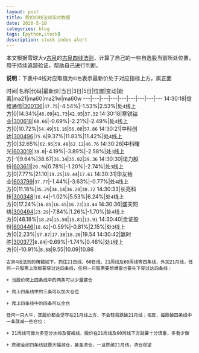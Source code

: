 ```yaml
---
layout: post
title: 股价四线法则实时数据
date: 2020-5-10
categories: blog
tags: [python,stock]
description: stock index alert
---
```



本文根据雪球大v[古泉](https://xueqiu.com/u/7148646888)的[古泉四线法则](https://xueqiu.com/7148646888/130498192)，计算了自己的一些自选股当前所处位置，用于持续追踪验证，帮助自己进行判断。

**说明**：下表中4线对应取值为`红色`表示最新价处于对应指标上方，属正面

时间|名称|代码|最新价|当日|3日|5日|位置|变动|距离|ma21|ma60|ma21w|ma60w
---|---|---|---|---|---|---|---|---
14:30:18|信维通信|[300136](https://xueqiu.com/S/SZ300136)|`47.75`|-4.54%|-1.53%|2.53%|处`4`线上方|0|14.34%|`46.09`|`41.73`|`42.95`|`37.32`
14:30:18|寒锐钴业|[300618](https://xueqiu.com/S/SZ300618)|`60.66`|-0.69%|-2.21%|-2.49%|处`4`线上方|0|10.72%|`54.49`|`51.16`|`56.08`|`57.86`
14:30:21|中科创达|[300496](https://xueqiu.com/S/SZ300496)|`75.6`|9.37%|11.83%|11.42%|处`4`线上方|0|32.65%|`62.95`|`59.48`|`62.12`|`46.76`
14:30:26|中科曙光|[603019](https://xueqiu.com/S/SH603019)|`38.0`|-4.19%|-3.89%|-2.58%|处`3`线上方|-1|9.64%|38.67|`36.34`|`35.82`|`29.36`
14:30:30|诺力股份|[603611](https://xueqiu.com/S/SH603611)|`20.76`|0.78%|-1.20%|-2.74%|处`3`线上方|0|7.77%|21.10|`19.25`|`19.44`|`17.61`
14:30:31|华友钴业|[603799](https://xueqiu.com/S/SH603799)|`37.77`|-1.44%|-3.63%|-0.77%|处`4`线上方|0|11.18%|`35.29`|`34.14`|`36.20`|`30.72`
14:30:33|长亮科技|[300348](https://xueqiu.com/S/SZ300348)|`18.44`|-1.02%|5.53%|6.24%|处`4`线上方|0|17.24%|`16.85`|`16.45`|`16.73`|`13.44`
14:30:36|盛天网络|[300494](https://xueqiu.com/S/SZ300494)|`23.29`|-7.84%|1.26%|-1.70%|处`4`线上方|0|48.18%|`18.24`|`15.50`|`15.81`|`13.91`
14:30:40|金证股份|[600446](https://xueqiu.com/S/SH600446)|`18.62`|-0.59%|-0.81%|2.15%|处`3`线上方|0|2.23%|`17.87`|`17.38`|`18.20`|19.54
14:30:42|赢时胜|[300377](https://xueqiu.com/S/SZ300377)|`8.64`|-0.69%|-1.74%|0.46%|处`1`线上方|0|-10.91%|`8.58`|9.55|10.09|10.86

```
古泉4线法则的精髓如下。抓住21日线、60日线、21周线及60周线等四条线，外加21月线，任何一只股票上涨都要穿过这四条线，任何一只股票要想爆雷也要先下穿过这四条线：

+ 当股价爬上四条线中的两条可以少量建仓

+ 爬上四条线中的三条可以加大仓位

+ 爬上四条线中的四条可以全仓

任何一只大牛，其股价都会坚守在21月线上方，不会轻易跌破21月线；相反，每跌破四条线中一条就减一些仓位：

+ 21周线可做为多空分水岭及警戒线，股价在21周线及60周线下方就要十分慎重，多看少做

+ 跌破全部四条线就要大幅减仓，甚至清仓，一旦跌破21月线，清仓观望
```